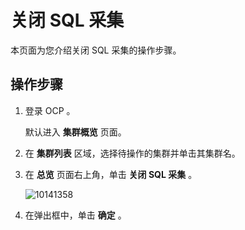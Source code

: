 关闭 SQL 采集 
==============================

本页面为您介绍关闭 SQL 采集的操作步骤。

操作步骤 
-------------------------

1. 登录 OCP 。

   默认进入 **集群概览** 页面。
   

2. 在 **集群列表** 区域，选择待操作的集群并单击其集群名。

   

3. 在 **总览** 页面右上角，单击 **关闭 SQL 采集** 。

   ![10141358](https://help-static-aliyun-doc.aliyuncs.com/assets/img/zh-CN/7685987361/p338722.png)
   

4. 在弹出框中，单击 **确定** 。

   



